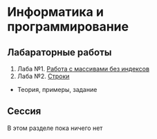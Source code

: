 # Информатика и программирование

## Лабараторные работы

1. Лаба №1. [Работа с массивами без индексов](/lab1.md)
2. Лаба №2. [Строки](/lab2/readme.md)
- Теория, примеры, задание

## Сессия

В этом разделе пока ничего нет
